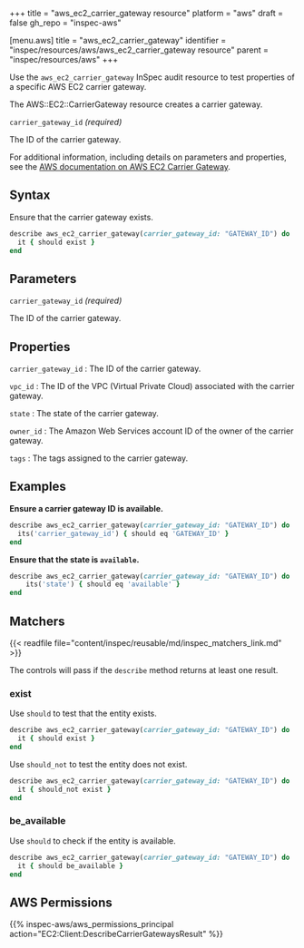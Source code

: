 +++
title = "aws_ec2_carrier_gateway resource"
platform = "aws"
draft = false
gh_repo = "inspec-aws"

[menu.aws]
title = "aws_ec2_carrier_gateway"
identifier = "inspec/resources/aws/aws_ec2_carrier_gateway resource"
parent = "inspec/resources/aws"
+++

Use the `aws_ec2_carrier_gateway` InSpec audit resource to test properties of a specific AWS EC2 carrier gateway.

The AWS::EC2::CarrierGateway resource creates a carrier gateway.

`carrier_gateway_id` _(required)_

 The ID of the carrier gateway.

For additional information, including details on parameters and properties, see the [AWS documentation on AWS EC2 Carrier Gateway](https://docs.aws.amazon.com/AWSCloudFormation/latest/UserGuide/aws-resource-ec2-carriergateway.html).

## Syntax

Ensure that the carrier gateway exists.

```ruby
describe aws_ec2_carrier_gateway(carrier_gateway_id: "GATEWAY_ID") do
  it { should exist }
end
```

## Parameters

`carrier_gateway_id` _(required)_

 The ID of the carrier gateway.

## Properties

`carrier_gateway_id`
: The ID of the carrier gateway.

`vpc_id`
: The ID of the VPC (Virtual Private Cloud) associated with the carrier gateway.

`state`
: The state of the carrier gateway.

`owner_id`
: The Amazon Web Services account ID of the owner of the carrier gateway.

`tags`
: The tags assigned to the carrier gateway.

## Examples

**Ensure a carrier gateway ID is available.**

```ruby
describe aws_ec2_carrier_gateway(carrier_gateway_id: "GATEWAY_ID") do
  its('carrier_gateway_id') { should eq 'GATEWAY_ID' }
end
```

**Ensure that the state is `available`.**

```ruby
describe aws_ec2_carrier_gateway(carrier_gateway_id: "GATEWAY_ID") do
    its('state') { should eq 'available' }
end
```

## Matchers

{{< readfile file="content/inspec/reusable/md/inspec_matchers_link.md" >}}

The controls will pass if the `describe` method returns at least one result.

### exist

Use `should` to test that the entity exists.

```ruby
describe aws_ec2_carrier_gateway(carrier_gateway_id: "GATEWAY_ID") do
  it { should exist }
end
```

Use `should_not` to test the entity does not exist.

```ruby
describe aws_ec2_carrier_gateway(carrier_gateway_id: "GATEWAY_ID") do
  it { should_not exist }
end
```

### be_available

Use `should` to check if the entity is available.

```ruby
describe aws_ec2_carrier_gateway(carrier_gateway_id: "GATEWAY_ID") do
  it { should be_available }
end
```

## AWS Permissions

{{% inspec-aws/aws_permissions_principal action="EC2:Client:DescribeCarrierGatewaysResult" %}}
